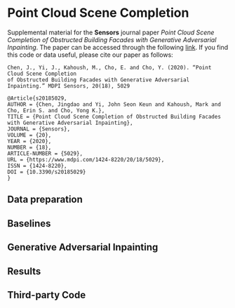 # Point Cloud Scene Completion

Supplemental material for the **Sensors** journal paper
*Point Cloud Scene Completion of Obstructed Building Facades with Generative Adversarial Inpainting*.
The paper can be accessed through the following [link](https://www.mdpi.com/1424-8220/20/18/5029/htm).
If you find this code or data useful, please cite our paper as follows:

```
Chen, J., Yi, J., Kahoush, M., Cho, E. and Cho, Y. (2020). “Point Cloud Scene Completion
of Obstructed Building Facades with Generative Adversarial Inpainting.” MDPI Sensors, 20(18), 5029
```

```
@Article{s20185029,
AUTHOR = {Chen, Jingdao and Yi, John Seon Keun and Kahoush, Mark and Cho, Erin S. and Cho, Yong K.},
TITLE = {Point Cloud Scene Completion of Obstructed Building Facades with Generative Adversarial Inpainting},
JOURNAL = {Sensors},
VOLUME = {20},
YEAR = {2020},
NUMBER = {18},
ARTICLE-NUMBER = {5029},
URL = {https://www.mdpi.com/1424-8220/20/18/5029},
ISSN = {1424-8220},
DOI = {10.3390/s20185029}
}
```

## Data preparation

## Baselines

## Generative Adversarial Inpainting

## Results

## Third-party Code

